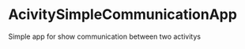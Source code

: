 AcivitySimpleCommunicationApp
=============================

Simple app for show communication between 
two activitys
